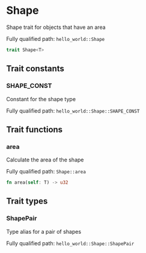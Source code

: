 # Shape

Shape trait for objects that have an area

Fully qualified path: `hello_world::Shape`

```rust
trait Shape<T>
```

## Trait constants

### SHAPE_CONST

Constant for the shape type

Fully qualified path: `hello_world::Shape::SHAPE_CONST`


## Trait functions

### area

Calculate the area of the shape

Fully qualified path: `Shape::area`

```rust
fn area(self: T) -> u32
```


## Trait types

### ShapePair

Type alias for a pair of shapes

Fully qualified path: `hello_world::Shape::ShapePair`


